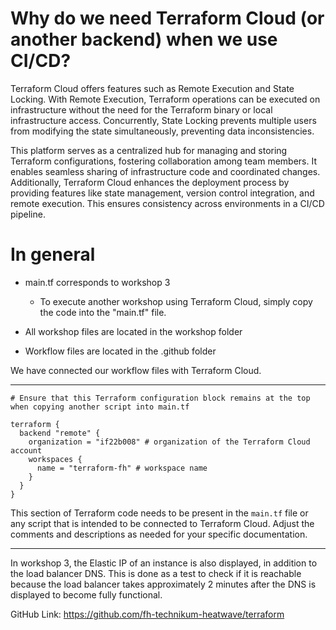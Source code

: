 # Why do we need Terraform Cloud (or another backend) when we use CI/CD?

Terraform Cloud offers features such as Remote Execution and State Locking. With Remote Execution, Terraform operations can be executed on infrastructure without the need for the Terraform binary or local infrastructure access. Concurrently, State Locking prevents multiple users from modifying the state simultaneously, preventing data inconsistencies.

This platform serves as a centralized hub for managing and storing Terraform configurations, fostering collaboration among team members. It enables seamless sharing of infrastructure code and coordinated changes. Additionally, Terraform Cloud enhances the deployment process by providing features like state management, version control integration, and remote execution. This ensures consistency across environments in a CI/CD pipeline.

# In general
 - main.tf corresponds to workshop 3
    - To execute another workshop using Terraform Cloud, simply copy the code into the "main.tf" file.

 - All workshop files are located in the workshop folder
 - Workflow files are located in the .github folder


We have connected our workflow files with Terraform Cloud.

---
```hcl
# Ensure that this Terraform configuration block remains at the top when copying another script into main.tf

terraform {
  backend "remote" {
    organization = "if22b008" # organization of the Terraform Cloud account
    workspaces {
      name = "terraform-fh" # workspace name
    }
  }
}
```

This section of Terraform code needs to be present in the `main.tf` file or any script that is intended to be connected to Terraform Cloud. Adjust the comments and descriptions as needed for your specific documentation.

---

In workshop 3, the Elastic IP of an instance is also displayed, in addition to the load balancer DNS. This is done as a test to check if it is reachable because the load balancer takes approximately 2 minutes after the DNS is displayed to become fully functional.


GitHub Link: https://github.com/fh-technikum-heatwave/terraform